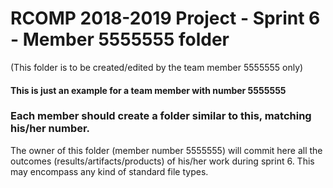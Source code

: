 RCOMP 2018-2019 Project - Sprint 6 - Member 5555555 folder
===========================================
(This folder is to be created/edited by the team member 5555555 only)

#### This is just an example for a team member with number 5555555 ####
### Each member should create a folder similar to this, matching his/her number. ###
The owner of this folder (member number 5555555) will commit here all the outcomes (results/artifacts/products)		       of his/her work during sprint 6. This may encompass any kind of standard file types.
